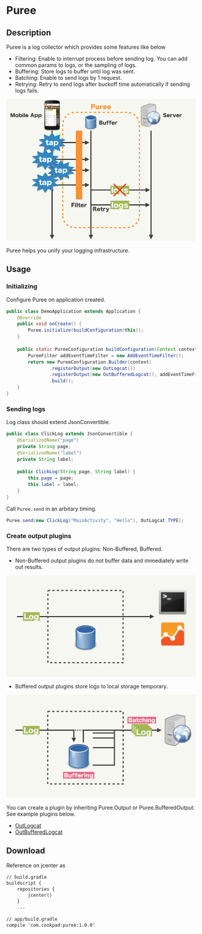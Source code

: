 Puree
====

## Description

Puree is a log collector which provides some features like below

- Filtering: Enable to interrupt process before sending log. You can add common params to logs, or the sampling of logs.
- Buffering: Store logs to buffer until log was sent.
- Batching: Enable to send logs by 1 request.
- Retrying: Retry to send logs after buckoff time automatically if sending logs fails.

![](./images/overview.png)

Puree helps you unify your logging infrastructure.

## Usage

### Initializing

Configure Puree on application created.

```java
public class DemoApplication extends Application {
    @Override
    public void onCreate() {
        Puree.initialize(buildConfiguration(this));
    }

    public static PureeConfiguration buildConfiguration(Context context) {
        PureeFilter addEventTimeFilter = new AddEventTimeFilter();
        return new PureeConfiguration.Builder(context)
                .registerOutput(new OutLogcat())
                .registerOutput(new OutBufferedLogcat(), addEventTimeFilter)
                .build();
    }
}
```

### Sending logs

Log class should extend JsonConvertible.

```java
public class ClickLog extends JsonConvertible {
    @SerializedName("page")
    private String page;
    @SerializedName("label")
    private String label;

    public ClickLog(String page, String label) {
        this.page = page;
        this.label = label;
    }
}
```

Call `Puree.send` in an arbitary timing.

```java
Puree.send(new ClickLog("MainActivity", "Hello"), OutLogcat.TYPE);
```

### Create output plugins


There are two types of output plugins: Non-Buffered, Buffered.

- Non-Buffered output plugins do not buffer data and immediately write out results.

![](./images/output_plugin.png)

- Buffered output plugins store logs to local storage temporary.

![](./images/buffered_output_plugin.png)

You can create a plugin by inheriting Puree.Output or Puree.BufferedOutput. See example plugins below.

- [OutLogcat](https://github.com/cookpad/puree-android/blob/master/plugins%2Fsrc%2Fmain%2Fjava%2Fcom%2Fcookpad%2Fpuree%2Fplugins%2FOutLogcat.java)
- [OutBufferedLogcat](https://github.com/cookpad/puree-android/blob/master/plugins%2Fsrc%2Fmain%2Fjava%2Fcom%2Fcookpad%2Fpuree%2Fplugins%2FOutBufferedLogcat.java)

## Download

Reference on jcenter as

```
// build.gradle
buildscript {
    repositories {
        jcenter()
    }
    ...

// app/build.gradle
compile 'com.cookpad:puree:1.0.0'
```
